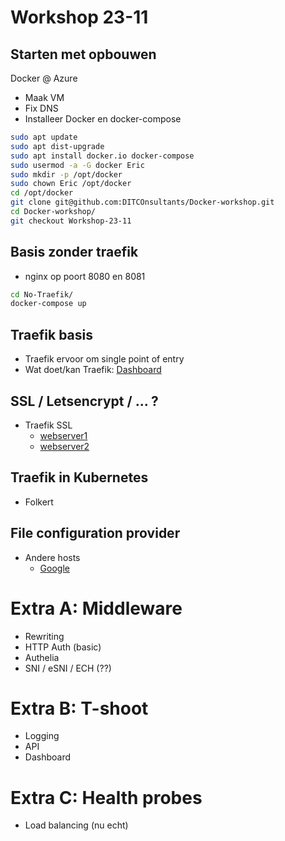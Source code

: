 # Workshop 23-11
## Starten met opbouwen
Docker @ Azure
- Maak VM
- Fix DNS
- Installeer Docker en docker-compose
```bash
sudo apt update
sudo apt dist-upgrade
sudo apt install docker.io docker-compose
sudo usermod -a -G docker Eric
sudo mkdir -p /opt/docker
sudo chown Eric /opt/docker
cd /opt/docker
git clone git@github.com:DITCOnsultants/Docker-workshop.git
cd Docker-workshop/
git checkout Workshop-23-11 
```

## Basis zonder traefik
- nginx op poort 8080 en 8081
```bash
cd No-Traefik/
docker-compose up
```

## Traefik basis
- Traefik ervoor om single point of entry
- Wat doet/kan Traefik: [Dashboard](http://az.frotmail.nl:8080)

## SSL / Letsencrypt / ... ?
- Traefik SSL
  - [webserver1](https://web1.az.frotmail.nl)
  - [webserver2](https://web2.az.frotmail.nl)

## Traefik in Kubernetes
- Folkert

## File configuration provider
- Andere hosts
  - [Google](https://google.az.frotmail.nl)

# Extra A: Middleware
- Rewriting
- HTTP Auth (basic)
- Authelia
- SNI / eSNI / ECH (??)

# Extra B: T-shoot
- Logging
- API
- Dashboard

# Extra C: Health probes
- Load balancing (nu echt)
